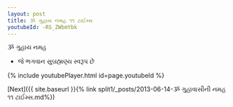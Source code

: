 ```yaml
---
layout: post
title: ૐ ગુહાય નમહ ૧૧ ટાઈમ્સ
youtubeId: -RS_ZWbmYbk
---
```

 
 
 ૐ ગુહાય નમહ  
 
 -  જે ભગવાન સુબ્રહ્મણ્ય સ્વરૂપ છે 
 
  
 
  
 
 
 
 
 
 


{% include youtubePlayer.html id=page.youtubeId %}
 
[Next]({{ site.baseurl }}{% link  split1/_posts/2013-06-14-ૐ ગુહાવાસીની નમહ ૧૧ ટાઈમ્સ.md%})
 
